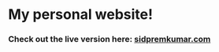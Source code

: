 # My personal website!

### Check out the live version here: [sidpremkumar.com](http://sidpremkumar.com)

